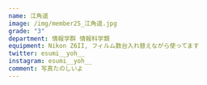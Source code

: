 ```yaml
---
name: 江角遥
image: /img/member25_江角遥.jpg
grade: "3"
department: 情報学群 情報科学類
equipment: Nikon Z6II, フィルム数台入れ替えながら使ってます
twitter: esumi__yoh__
instagram: esumi__yoh__
comment: 写真たのしいよ
---
```

